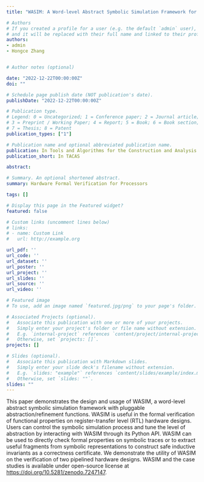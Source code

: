```yaml
---
title: "WASIM: A Word-level Abstract Symbolic Simulation Framework for Hardware Formal Verification"

# Authors
# If you created a profile for a user (e.g. the default `admin` user), write the username (folder name) here 
# and it will be replaced with their full name and linked to their profile.
authors:
- admin
- Hongce Zhang


# Author notes (optional)

date: "2022-12-22T00:00:00Z"
doi: ""

# Schedule page publish date (NOT publication's date).
publishDate: "2022-12-22T00:00:00Z"

# Publication type.
# Legend: 0 = Uncategorized; 1 = Conference paper; 2 = Journal article;
# 3 = Preprint / Working Paper; 4 = Report; 5 = Book; 6 = Book section;
# 7 = Thesis; 8 = Patent
publication_types: ["1"]

# Publication name and optional abbreviated publication name.
publication: In Tools and Algorithms for the Construction and Analysis of Systems
publication_short: In TACAS

abstract: 

# Summary. An optional shortened abstract.
summary: Hardware Formal Verification for Processors

tags: []

# Display this page in the Featured widget?
featured: false

# Custom links (uncomment lines below)
# links:
# - name: Custom Link
#   url: http://example.org

url_pdf: ''
url_code: ''
url_dataset: ''
url_poster: ''
url_project: ''
url_slides: ''
url_source: ''
url_video: ''

# Featured image
# To use, add an image named `featured.jpg/png` to your page's folder. 

# Associated Projects (optional).
#   Associate this publication with one or more of your projects.
#   Simply enter your project's folder or file name without extension.
#   E.g. `internal-project` references `content/project/internal-project/index.md`.
#   Otherwise, set `projects: []`.
projects: []

# Slides (optional).
#   Associate this publication with Markdown slides.
#   Simply enter your slide deck's filename without extension.
#   E.g. `slides: "example"` references `content/slides/example/index.md`.
#   Otherwise, set `slides: ""`.
slides: ""
---
```


This paper demonstrates the design and usage of WASIM, a word-level abstract symbolic simulation framework with pluggable abstraction/refinement functions. WASIM is useful in the formal verification of functional properties on register-transfer level (RTL) hardware designs. Users can control the symbolic simulation process and tune the level of abstraction by interacting with WASIM through its Python API. WASIM can be used to directly check formal properties on symbolic traces or to extract useful fragments from symbolic representations to construct safe inductive invariants as a correctness certificate. We demonstrate the utility of WASIM on the verification of two pipelined hardware designs. WASIM and the case studies is available under open-source license at https://doi.org/10.5281/zenodo.7247147.